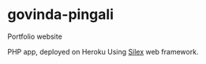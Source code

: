 # govinda-pingali
Portfolio website

PHP app, deployed on Heroku
Using [Silex](http://silex.sensiolabs.org/) web framework.